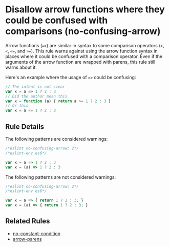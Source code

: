 # Disallow arrow functions where they could be confused with comparisons (no-confusing-arrow)

Arrow functions (`=>`) are similar in syntax to some comparison operators (`>`, `<`, `<=`, and `>=`). This rule warns against using the arrow function syntax in places where it could be confused with a comparison operator. Even if the arguments of the arrow function are wrapped with parens, this rule still warns about it.

Here's an example where the usage of `=>` could be confusing:

```js
// The intent is not clear
var x = a => 1 ? 2 : 3
// Did the author mean this
var x = function (a) { return a >= 1 ? 2 : 3 }
// Or this
var x = a <= 1 ? 2 : 3
```

## Rule Details

The following patterns are considered warnings:

```js
/*eslint no-confusing-arrow: 2*/
/*eslint-env es6*/

var x = a => 1 ? 2 : 3
var x = (a) => 1 ? 2 : 3
```

The following patterns are not considered warnings:

```js
/*eslint no-confusing-arrow: 2*/
/*eslint-env es6*/

var x = a => { return 1 ? 2 : 3; }
var x = (a) => { return 1 ? 2 : 3; }
```

## Related Rules

* [no-constant-condition](no-constant-condition.md)
* [arrow-parens](arrow-parens.md)
